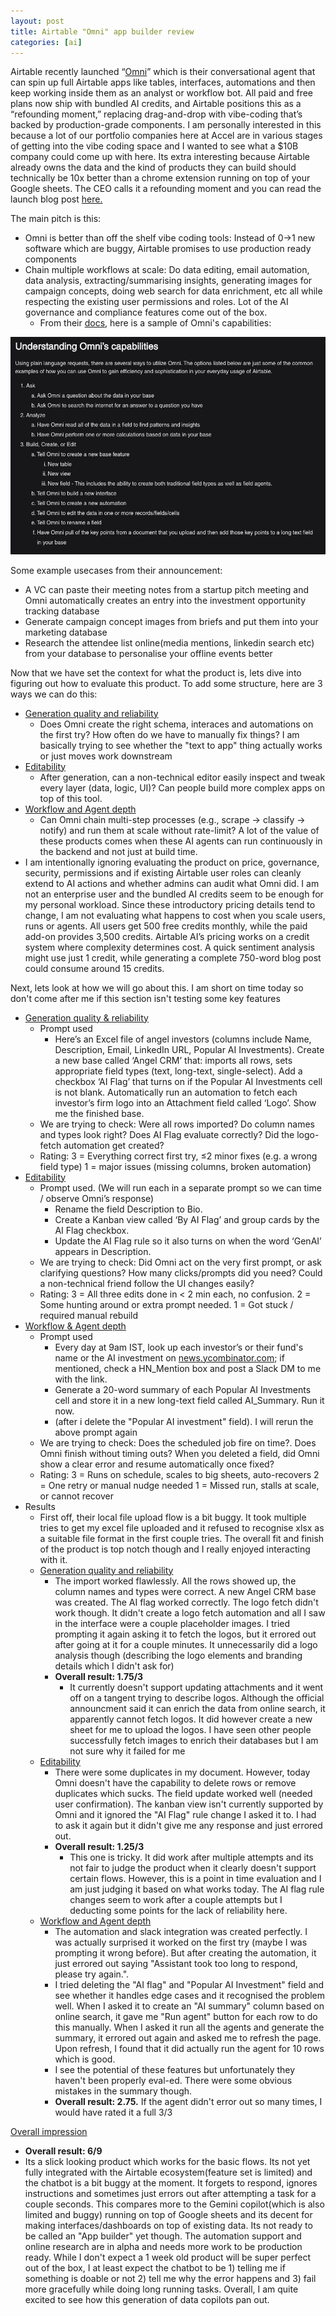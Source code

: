 ```yaml
---
layout: post
title: Airtable "Omni" app builder review
categories: [ai]
---
```



Airtable recently launched “[Omni](https://www.airtable.com/platform/app-building)” which is their conversational agent that can spin up full Airtable apps like tables, interfaces, automations and then keep working inside them as an analyst or workflow bot. All paid and free plans now ship with bundled AI credits, and Airtable positions this as a “refounding moment,” replacing drag-and-drop with vibe-coding that’s backed by production-grade components. I am personally interested in this because a lot of our portfolio companies here at Accel are in various stages of getting into the vibe coding space and I wanted to see what a $10B company could come up with here. Its extra interesting because Airtable already owns the data and the kind of products they can build should technically be 10x better than a chrome extension running on top of your Google sheets. The CEO calls it a refounding moment and you can read the launch blog post [here.](https://www.airtable.com/newsroom/introducing-the-ai-native-airtable) 

The main pitch is this: 
  - Omni is better than off the shelf vibe coding tools: Instead of 0->1 new software which are buggy, Airtable promises to use production ready components
  - Chain multiple workflows at scale: Do data editing, email automation, data analysis, extracting/summarising insights, generating images for campaign concepts, doing web search for data enrichment, etc all while respecting the existing user permissions and roles. Lot of the AI governance and compliance features come out of the box. 
    - From their [docs](https://support.airtable.com/v1/docs/using-omni-ai-in-airtable), here is a sample of Omni's capabilities:
  
<div align = "center">
<img  src="/assets/files/airtableomni.png">
</div>

Some example usecases from their announcement: 
  - A VC can paste their meeting notes from a startup pitch meeting and Omni automatically creates an entry into the investment opportunity tracking database
  - Generate campaign concept images from briefs and put them into your marketing database
  - Research the attendee list online(media mentions, linkedin search etc) from your database to personalise your offline events better

Now that we have set the context for what the product is, lets dive into figuring out how to evaluate this product. To add some structure, here are 3 ways we can do this: 
  - <u>Generation quality and reliability</u>
    - Does Omni create the right schema, interaces and automations on the first try? How often do we have to manually fix things? I am basically trying to see whether the "text to app" thing actually works or just moves work downstream
  - <u>Editability</u>
    - After generation, can a non-technical editor easily inspect and tweak every layer (data, logic, UI)? Can people build more complex apps on top of this tool. 
  - <u>Workflow and Agent depth</u>
    - Can Omni chain multi-step processes (e.g., scrape → classify → notify) and run them at scale without rate-limit? A lot of the value of these products comes when these AI agents can run continuously in the backend and not just at build time. 
  - I am intentionally ignoring evaluating the product on price, governance, security, permissions and if existing Airtable user roles can cleanly extend to AI actions and whether admins can audit what Omni did. I am not an enterprise user and the bundled AI credits seem to be enough for my personal workload. Since these introductory pricing details tend to change, I am not evaluating what happens to cost when you scale users, runs or agents. All users get 500 free credits monthly, while the paid add-on provides 3,500 credits. Airtable AI’s pricing works on a credit system where complexity determines cost. A quick sentiment analysis might use just 1 credit, while generating a complete 750-word blog post could consume around 15 credits.

Next, lets look at how we will go about this. I am short on time today so don't come after me if this section isn't testing some key features
  - <u>Generation quality & reliability</u>
    - Prompt used
      - Here’s an Excel file of angel investors (columns include Name, Description, Email, LinkedIn URL, Popular AI Investments). Create a new base called ‘Angel CRM’ that: imports all rows, sets appropriate field types (text, long-text, single-select). Add a checkbox ‘AI Flag’ that turns on if the Popular AI Investments cell is not blank. Automatically run an automation to fetch each investor’s firm logo into an Attachment field called ‘Logo’. Show me the finished base.
    - We are trying to check: Were all rows imported? Do column names and types look right? Does AI Flag evaluate correctly? Did the logo-fetch automation get created?
    - Rating: 3 = Everything correct first try, ≤2 minor fixes (e.g. a wrong field type) 1 = major issues (missing columns, broken automation)
  - <u>Editability</u>
    - Prompt used. (We will run each in a separate prompt so we can time / observe Omni’s response)
      - Rename the field Description to Bio.
      - Create a Kanban view called ‘By AI Flag’ and group cards by the AI Flag checkbox.
      - Update the AI Flag rule so it also turns on when the word ‘GenAI’ appears in Description.
    - We are trying to check:  Did Omni act on the very first prompt, or ask clarifying questions? How many clicks/prompts did you need? Could a non-technical friend follow the UI changes easily?
    - Rating: 3 = All three edits done in < 2 min each, no confusion. 2 = Some hunting around or extra prompt needed. 1 = Got stuck / required manual rebuild
  - <u>Workflow & Agent depth</u>
    - Prompt used
      - Every day at 9am IST, look up each investor’s or their fund's name or the AI investment on [news.ycombinator.com](http://news.ycombinator.com/); if mentioned, check a HN_Mention box and post a Slack DM to me with the link.
      - Generate a 20-word summary of each Popular AI Investments cell and store it in a new long-text field called AI_Summary. Run it now.
      - (after i delete the "Popular AI investment" field). I will rerun the above prompt again
    - We are trying to check: Does the scheduled job fire on time?. Does Omni finish without timing outs? When you deleted a field, did Omni show a clear error and resume automatically once fixed?
    - Rating: 3 = Runs on schedule, scales to big sheets, auto-recovers 2 = One retry or manual nudge needed 1 = Missed run, stalls at scale, or cannot recover
- Results
  - First off, their local file upload flow is a bit buggy. It took multiple tries to get my excel file uploaded and it refused to recognise xlsx as a suitable file format in the first couple tries. The overall fit and finish of the product is top notch though and I really enjoyed interacting with it. 
  - <u>Generation quality and reliability</u>
    - The import worked flawlessly. All the rows showed up, the column names and types were correct. A new Angel CRM base was created. The AI flag worked correctly. The logo fetch didn't work though. It didn't create a logo fetch automation and all I saw in the interface were a couple placeholder images. I tried prompting it again asking it to fetch the logos, but it errored out after going at it for a couple minutes. It unnecessarily did a logo analysis though (describing the logo elements and branding details which I didn't ask for) 
    - **Overall result: 1.75/3**
      - It currently doesn't support updating attachments and it went off on a tangent trying to describe logos. Although the official announcment said it can enrich the data from online search, it apparently cannot fetch logos. It did however create a new sheet for me to upload the logos. I have seen other people successfully fetch images to enrich their databases but I am not sure why it failed for me
  - <u>Editability</u>
    - There were some duplicates in my document. However, today Omni doesn't have the capability to delete rows or remove duplicates which sucks. The field update worked well (needed user confirmation). The kanban view isn't currently supported by Omni and it ignored the "AI Flag" rule change I asked it to. I had to ask it again but it didn't give me any response and just errored out. 
    - **Overall result: 1.25/3**
      - This one is tricky. It did work after multiple attempts and its not fair to judge the product when it clearly doesn't support certain flows. However, this is a point in time evaluation and I am just judging it based on what works today. The AI flag rule changes seem to work after a couple attempts but I deducting some points for the lack of reliability here. 
  - <u>Workflow and Agent depth</u>
    - The automation and slack integration was created perfectly. I was actually surprised it worked on the first try (maybe I was prompting it wrong before). But after creating the automation, it just errored out saying "Assistant took too long to respond, please try again.". 
    - I tried deleting the "AI flag" and "Popular AI Investment" field and see whether it handles edge cases and it recognised the problem well. When I asked it to create an "AI summary" column based on online search, it gave me "Run agent" button for each row to do this manually. When I asked it run all the agents and generate the summary, it errored out again and asked me to refresh the page. Upon refresh, I found that it did actually run the agent for 10 rows which is good. 
    -  I see the potential of these features but unfortunately they haven't been properly eval-ed. There were some obvious mistakes in the summary though. 
    - **Overall result: 2.75.** If the agent didn't error out so many times, I would have rated it a full 3/3

<u>Overall impression</u>
  - **Overall result: 6/9**
  - Its a slick looking product which works for the basic flows. Its not yet fully integrated with the Airtable ecosystem(feature set is limited) and the chatbot is a bit buggy at the moment. It forgets to respond, ignores instructions and sometimes just errors out after attempting a task for a couple seconds. This compares more to the Gemini copilot(which is also limited and buggy) running on top of Google sheets and its decent for making interfaces/dashboards on top of existing data. Its not ready to be called an "App builder" yet though. The automation support and online research are in alpha and needs more work to be production ready. While I don't expect a 1 week old product will be super perfect out of the box, I at least expect the chatbot to be 1) telling me if something is doable or not 2) tell me why the error happens and 3) fail more gracefully while doing long running tasks. Overall, I am quite excited to see how this generation of data copilots pan out. 
